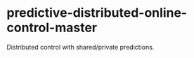 # predictive-distributed-online-control-master
Distributed control with shared/private predictions.
